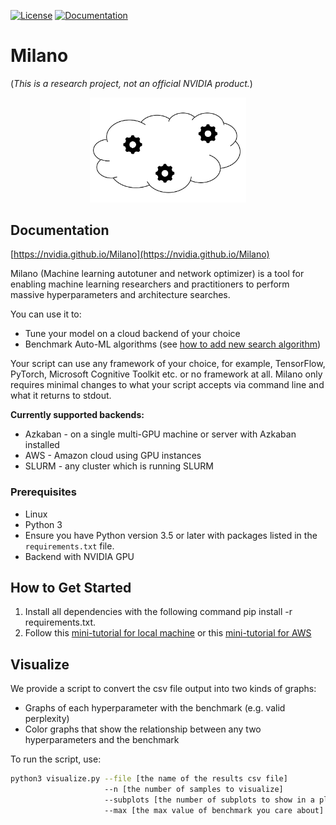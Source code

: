[![License](https://img.shields.io/badge/License-Apache%202.0-brightgreen.svg)](https://opensource.org/licenses/Apache-2.0)
[![Documentation](https://img.shields.io/badge/documentation-github.io-blue.svg)](https://nvidia.github.io/Milano)

# Milano 
(*This is a research project, not an official NVIDIA product.*)

<div align="center">
  <img src="iconMilano.png" alt="Milano" width="250px">
  <br>
</div>

## Documentation
[https://nvidia.github.io/Milano](https://nvidia.github.io/Milano)

Milano (Machine learning autotuner and network optimizer) is a tool for enabling machine learning researchers and practitioners to perform massive hyperparameters 
and architecture searches.

You can use it to:
* Tune your model on a cloud backend of your choice
* Benchmark Auto-ML algorithms (see [how to add new search algorithm](docs/how-to-add-new-search-algorithm.md))

Your script can use any framework of your choice, for example, TensorFlow, PyTorch, Microsoft Cognitive Toolkit etc. or no framework at all.
Milano only requires minimal changes to what your script accepts via command line and what it returns to stdout. 

**Currently supported backends:**
* Azkaban - on a single multi-GPU machine or server with Azkaban installed
* AWS - Amazon cloud using GPU instances
* SLURM - any cluster which is running SLURM

### Prerequisites

* Linux
* Python 3
* Ensure you have Python version 3.5 or later with packages listed in the `requirements.txt` file.
* Backend with NVIDIA GPU

## How to Get Started
1. Install all dependencies with the following command
   pip install -r requirements.txt.
2. Follow this [mini-tutorial for local machine](docs/Quick_start.md) or this [mini-tutorial for AWS](docs/Quick_start_aws.md) 


## Visualize
We provide a script to convert the csv file output into two kinds of graphs:

* Graphs of each hyperparameter with the benchmark (e.g. valid perplexity)
* Color graphs that show the relationship between any two hyperparameters and the benchmark

To run the script, use:

```bash
python3 visualize.py --file [the name of the results csv file] 
                     --n [the number of samples to visualize]
                     --subplots [the number of subplots to show in a plot]
                     --max [the max value of benchmark you care about]
```